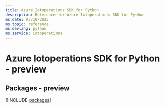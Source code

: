 ```yaml
---
title: Azure Iotoperations SDK for Python
description: Reference for Azure Iotoperations SDK for Python
ms.date: 03/10/2025
ms.topic: reference
ms.devlang: python
ms.service: iotoperations
---
```

# Azure Iotoperations SDK for Python - preview
## Packages - preview
[!INCLUDE [packages](iotoperations-index.md)]